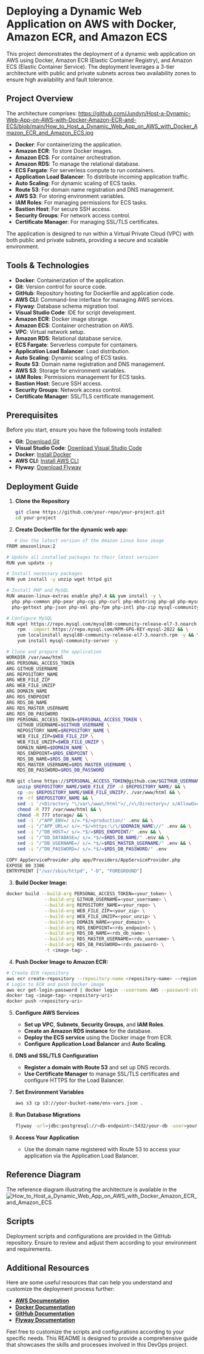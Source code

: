 # Deploying a Dynamic Web Application on AWS with Docker, Amazon ECR, and Amazon ECS

This project demonstrates the deployment of a dynamic web application on AWS using Docker, Amazon ECR (Elastic Container Registry), and Amazon ECS (Elastic Container Service). The deployment leverages a 3-tier architecture with public and private subnets across two availability zones to ensure high availability and fault tolerance.

## Project Overview

The architecture comprises:
https://github.com/Jundyn/Host-a-Dynamic-Web-App-on-AWS-with-Docker-Amazon-ECR-and-ECS/blob/main/How_to_Host_a_Dynamic_Web_App_on_AWS_with_Docker_Amazon_ECR_and_Amazon_ECS.jpg

- **Docker**: For containerizing the application.
- **Amazon ECR**: To store Docker images.
- **Amazon ECS**: For container orchestration.
- **Amazon RDS**: To manage the relational database.
- **ECS Fargate**: For serverless compute to run containers.
- **Application Load Balancer**: To distribute incoming application traffic.
- **Auto Scaling**: For dynamic scaling of ECS tasks.
- **Route 53**: For domain name registration and DNS management.
- **AWS S3**: For storing environment variables.
- **IAM Roles**: For managing permissions for ECS tasks.
- **Bastion Host**: For secure SSH access.
- **Security Groups**: For network access control.
- **Certificate Manager**: For managing SSL/TLS certificates.

The application is designed to run within a Virtual Private Cloud (VPC) with both public and private subnets, providing a secure and scalable environment.

## Tools & Technologies

- **Docker**: Containerization of the application.
- **Git**: Version control for source code.
- **GitHub**: Repository hosting for Dockerfile and application code.
- **AWS CLI**: Command-line interface for managing AWS services.
- **Flyway**: Database schema migration tool.
- **Visual Studio Code**: IDE for script development.
- **Amazon ECR**: Docker image storage.
- **Amazon ECS**: Container orchestration on AWS.
- **VPC**: Virtual network setup.
- **Amazon RDS**: Relational database service.
- **ECS Fargate**: Serverless compute for containers.
- **Application Load Balancer**: Load distribution.
- **Auto Scaling**: Dynamic scaling of ECS tasks.
- **Route 53**: Domain name registration and DNS management.
- **AWS S3**: Storage for environment variables.
- **IAM Roles**: Permissions management for ECS tasks.
- **Bastion Host**: Secure SSH access.
- **Security Groups**: Network access control.
- **Certificate Manager**: SSL/TLS certificate management.

## Prerequisites

Before you start, ensure you have the following tools installed:

- **Git**: [Download Git](https://git-scm.com/downloads)
- **Visual Studio Code**: [Download Visual Studio Code](https://code.visualstudio.com/)
- **Docker**: [Install Docker](https://docs.docker.com/get-docker/)
- **AWS CLI**: [Install AWS CLI](https://docs.aws.amazon.com/cli/latest/userguide/install-cliv2.html)
- **Flyway**: [Download Flyway](https://flywaydb.org/download)

## Deployment Guide

1. **Clone the Repository**
   ```bash
   git clone https://github.com/your-repo/your-project.git
   cd your-project
   ```

2. **Create Dockerfile for the dynamic web app:**
```bash
   # Use the latest version of the Amazon Linux base image
FROM amazonlinux:2

# Update all installed packages to their latest versions
RUN yum update -y 

# Install necessary packages
RUN yum install -y unzip wget httpd git

# Install PHP and MySQL
RUN amazon-linux-extras enable php7.4 && yum install -y \
  php php-common php-pear php-cgi php-curl php-mbstring php-gd php-mysqlnd \
  php-gettext php-json php-xml php-fpm php-intl php-zip mysql-community-server

# Configure MySQL
RUN wget https://repo.mysql.com/mysql80-community-release-el7-3.noarch.rpm && \
    rpm --import https://repo.mysql.com/RPM-GPG-KEY-mysql-2022 && \
    yum localinstall mysql80-community-release-el7-3.noarch.rpm -y && \
    yum install mysql-community-server -y

# Clone and prepare the application
WORKDIR /var/www/html
ARG PERSONAL_ACCESS_TOKEN
ARG GITHUB_USERNAME
ARG REPOSITORY_NAME
ARG WEB_FILE_ZIP
ARG WEB_FILE_UNZIP
ARG DOMAIN_NAME
ARG RDS_ENDPOINT
ARG RDS_DB_NAME
ARG RDS_MASTER_USERNAME
ARG RDS_DB_PASSWORD
ENV PERSONAL_ACCESS_TOKEN=$PERSONAL_ACCESS_TOKEN \
    GITHUB_USERNAME=$GITHUB_USERNAME \
    REPOSITORY_NAME=$REPOSITORY_NAME \
    WEB_FILE_ZIP=$WEB_FILE_ZIP \
    WEB_FILE_UNZIP=$WEB_FILE_UNZIP \
    DOMAIN_NAME=$DOMAIN_NAME \
    RDS_ENDPOINT=$RDS_ENDPOINT \
    RDS_DB_NAME=$RDS_DB_NAME \
    RDS_MASTER_USERNAME=$RDS_MASTER_USERNAME \
    RDS_DB_PASSWORD=$RDS_DB_PASSWORD

RUN git clone https://$PERSONAL_ACCESS_TOKEN@github.com/$GITHUB_USERNAME/$REPOSITORY_NAME.git && \
    unzip $REPOSITORY_NAME/$WEB_FILE_ZIP -d $REPOSITORY_NAME/ && \
    cp -av $REPOSITORY_NAME/$WEB_FILE_UNZIP/. /var/www/html && \
    rm -rf $REPOSITORY_NAME && \
    sed -i '/<Directory "\/var\/www\/html">/,/<\/Directory>/ s/AllowOverride None/AllowOverride All/' /etc/httpd/conf/httpd.conf && \
    chmod -R 777 /var/www/html && \
    chmod -R 777 storage/ && \
    sed -i '/^APP_ENV=/ s/=.*$/=production/' .env && \
    sed -i "/^APP_URL=/ s/=.*$/=https:\/\/$DOMAIN_NAME\//" .env && \
    sed -i "/^DB_HOST=/ s/=.*$/=$RDS_ENDPOINT/" .env && \
    sed -i "/^DB_DATABASE=/ s/=.*$/=$RDS_DB_NAME/" .env && \
    sed -i "/^DB_USERNAME=/ s/=.*$/=$RDS_MASTER_USERNAME/" .env && \
    sed -i "/^DB_PASSWORD=/ s/=.*$/=$RDS_DB_PASSWORD/" .env

COPY AppServiceProvider.php app/Providers/AppServiceProvider.php
EXPOSE 80 3306
ENTRYPOINT ["/usr/sbin/httpd", "-D", "FOREGROUND"]
```
3. **Build Docker Image:**
```bash
docker build --build-arg PERSONAL_ACCESS_TOKEN=<your_token> \
              --build-arg GITHUB_USERNAME=<your_username> \
              --build-arg REPOSITORY_NAME=<your_repo> \
              --build-arg WEB_FILE_ZIP=<your_zip> \
              --build-arg WEB_FILE_UNZIP=<your_unzip> \
              --build-arg DOMAIN_NAME=<your_domain> \
              --build-arg RDS_ENDPOINT=<rds_endpoint> \
              --build-arg RDS_DB_NAME=<rds_db_name> \
              --build-arg RDS_MASTER_USERNAME=<rds_username> \
              --build-arg RDS_DB_PASSWORD=<rds_password> \
              -t <image-tag> .
```
4. **Push Docker Image to Amazon ECR:**
```bash
# Create ECR repository
aws ecr create-repository --repository-name <repository-name> --region <region>
# Login to ECR and push Docker image
aws ecr get-login-password | docker login --username AWS --password-stdin <aws_account_id>.dkr.ecr.<region>.amazonaws.com
docker tag <image-tag> <repository-uri>
docker push <repository-uri>
``` 

5. **Configure AWS Services**
   - **Set up VPC**, **Subnets**, **Security Groups**, and **IAM Roles**.
   - **Create an Amazon RDS instance** for the database.
   - **Deploy the ECS service** using the Docker image from ECR.
   - **Configure Application Load Balancer** and **Auto Scaling**.

6. **DNS and SSL/TLS Configuration**
   - **Register a domain with Route 53** and set up DNS records.
   - **Use Certificate Manager** to manage SSL/TLS certificates and configure HTTPS for the Load Balancer.

7. **Set Environment Variables**
   ```bash
   aws s3 cp s3://your-bucket-name/env-vars.json .
   ```

8. **Run Database Migrations**
   ```bash
   flyway -url=jdbc:postgresql://<db-endpoint>:5432/your-db -user=your-username -password=your-password migrate
   ```

9. **Access Your Application**
   - Use the domain name registered with Route 53 to access your application via the Application Load Balancer.

## Reference Diagram

The reference diagram illustrating the architecture is available in the ![How_to_Host_a_Dynamic_Web_App_on_AWS_with_Docker_Amazon_ECR_and_Amazon_ECS](https://github.com/user-attachments/assets/763fff77-e035-4606-950f-0d75e6c4b590)


## Scripts

Deployment scripts and configurations are provided in the GitHub repository. Ensure to review and adjust them according to your environment and requirements.

## Additional Resources

Here are some useful resources that can help you understand and customize the deployment process further:

- **[AWS Documentation](https://docs.aws.amazon.com/)**
- **[Docker Documentation](https://docs.docker.com/)**
- **[GitHub Documentation](https://docs.github.com/)**
- **[Flyway Documentation](https://flywaydb.org/documentation/)**

Feel free to customize the scripts and configurations according to your specific needs. This README is designed to provide a comprehensive guide that showcases the skills and processes involved in this DevOps project.

